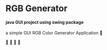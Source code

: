 # RGB Generator 

#### java GUI project using swing package 

a simple GUI RGB Color Generator Application 🎨

📄     📄      📄      📄